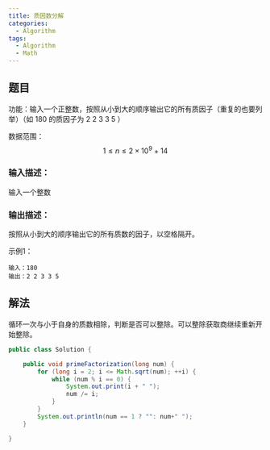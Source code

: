```yaml
---
title: 质因数分解
categories:
  - Algorithm
tags:
  - Algorithm
  - Math
---
```


## 题目

功能：输入一个正整数，按照从小到大的顺序输出它的所有质因子（重复的也要列举）（如 180 的质因子为 2 2 3 3 5 ）

数据范围： $$1 ≤ n ≤ 2×10^9+14 $$

### 输入描述：

输入一个整数

### 输出描述：

按照从小到大的顺序输出它的所有质数的因子，以空格隔开。

示例1：

```
输入：180
输出：2 2 3 3 5
```

## 解法

循环一次与小于自身的质数相除，判断是否可以整除。可以整除获取商继续重新开始整除。

```java
public class Solution {

    public void primeFactorization(long num) {
        for (long i = 2; i <= Math.sqrt(num); ++i) {
            while (num % i == 0) {
                System.out.print(i + " ");
                num /= i;
            }
        }
        System.out.println(num == 1 ? "": num+" ");
    }

}
```